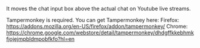 It moves the chat input box above the actual chat on Youtube live streams.

Tampermonkey is required.
You can get Tampermonkey here:
Firefox: https://addons.mozilla.org/en-US/firefox/addon/tampermonkey/
Chrome: https://chrome.google.com/webstore/detail/tampermonkey/dhdgffkkebhmkfjojejmpbldmpobfkfo?hl=en
